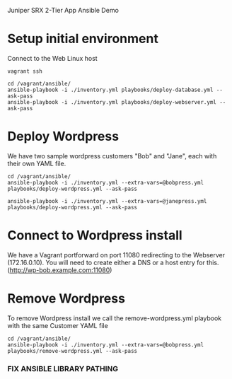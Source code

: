 Juniper SRX 2-Tier App Ansible Demo

# Setup initial environment
Connect to the Web Linux host

```
vagrant ssh

cd /vagrant/ansible/
ansible-playbook -i ./inventory.yml playbooks/deploy-database.yml --ask-pass
ansible-playbook -i ./inventory.yml playbooks/deploy-webserver.yml --ask-pass
```

# Deploy Wordpress
We have two sample wordpress customers "Bob" and "Jane", each with their own YAML file. 

```
cd /vagrant/ansible/
ansible-playbook -i ./inventory.yml --extra-vars=@bobpress.yml playbooks/deploy-wordpress.yml --ask-pass

ansible-playbook -i ./inventory.yml --extra-vars=@janepress.yml playbooks/deploy-wordpress.yml --ask-pass
```

# Connect to Wordpress install
We have a Vagrant portforward on port 11080 redirecting to the Webserver (172.16.0.10). You will need to create either a DNS or a host entry for this.
	(http://wp-bob.example.com:11080)

# Remove Wordpress
To remove Wordpress install we call the remove-wordpress.yml playbook with the same Customer YAML file

```
cd /vagrant/ansible/
ansible-playbook -i ./inventory.yml --extra-vars=@bobpress.yml playbooks/remove-wordpress.yml --ask-pass
```

### FIX ANSIBLE LIBRARY PATHING
